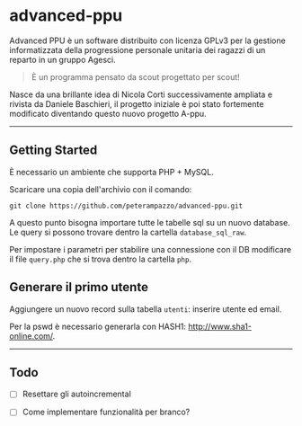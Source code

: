 # advanced-ppu

Advanced PPU è un software distribuito con licenza GPLv3 per la gestione informatizzata della progressione personale unitaria dei ragazzi di un reparto in un gruppo Agesci.

> È un programma pensato da scout progettato per scout!

Nasce da una brillante idea di Nicola Corti successivamente ampliata e rivista da Daniele Baschieri, il progetto iniziale è poi stato fortemente modificato diventando questo nuovo progetto A-ppu.

---
## Getting Started

È necessario un ambiente che supporta PHP + MySQL.

Scaricare una copia dell'archivio con il comando:

```git clone https://github.com/peterampazzo/advanced-ppu.git```

A questo punto bisogna importare tutte le tabelle sql su un nuovo database.
Le query si possono trovare dentro la cartella ```database_sql_raw```.

Per impostare i parametri per stabilire una connessione con il DB modificare il file ```query.php``` che si trova dentro la cartella ```php```.

## Generare il primo utente
Aggiungere un nuovo record sulla tabella ```utenti```: inserire utente ed email.

Per la pswd è necessario generarla con HASH1: http://www.sha1-online.com/.

---
## Todo
-[ ] Resettare gli autoincremental
-[ ] Come implementare funzionalità per branco?


